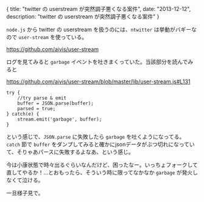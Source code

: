 {
  title: "twitter の userstream が突然調子悪くなる案件",
  date: "2013-12-12",
  description: "twitter の userstream が突然調子悪くなる案件"
}

 `node.js` から twitter の userstream を扱うのには、`ntwitter` は挙動がバギーなので `user-stream` を使っている。

https://github.com/aivis/user-stream

ログを見てみると `garbage` イベントを吐きまくっていた。当該部分を読んでみると

https://github.com/aivis/user-stream/blob/master/lib/user-stream.js#L131

```
try {
    //try parse & emit
    buffer = JSON.parse(buffer);
    parsed = true;
} catch(e) {
    stream.emit('garbage', buffer);
}
```

という感じで、`JSON.parse` に失敗したら `garbage` を吐くようになってる。`catch` 節で `buffer` をダンプしてみると確かにjsonデータがぶつ切れになっていて、そりゃあパースに失敗するよなあ、という感じ。

今は小康状態で時々出るぐらいなんだけど、困ったなー。いっちょフォークして直してやるか！...とおもったら、そういう時に限ってなかなか `garbage` が発火しなくて泣ける。

一旦様子見で。
